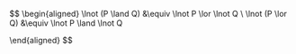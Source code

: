 $$
\begin{aligned}
	\lnot (P \land Q) &\equiv \lnot P \lor \lnot Q \\
	\lnot (P \lor Q) &\equiv \lnot P \land \lnot Q
	
\end{aligned}
$$
